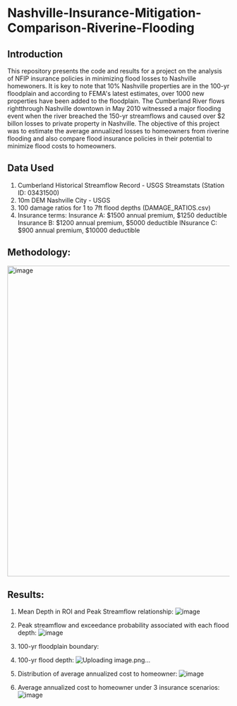# Nashville-Insurance-Mitigation-Comparison-Riverine-Flooding

## Introduction
This repository presents the code and results for a project on the analysis of NFIP insurance policies in minimizing flood losses to Nashville homewoners. It is key to note that 10% Nashville properties are in the 100-yr floodplain and according to FEMA's latest estimates, over 1000 new properties have been added to the floodplain. The Cumberland River flows rightthrough Nashville downtown in May 2010 witnessed a major flooding event when the river breached the 150-yr streamflows and caused over $2 billon losses to private property in Nashville. The objective of this project was to estimate the average annualized losses to homeowners from riverine flooding and also compare flood insurance policies in their potential to minimize flood costs to homeowners.

## Data Used
1. Cumberland Historical Streamflow Record - USGS Streamstats (Station ID: 03431500)
2. 10m DEM Nashville City - USGS
3. 100 damage ratios for 1 to 7ft flood depths (DAMAGE_RATIOS.csv)
4. Insurance terms:
   Insurance A: $1500 annual premium, $1250 deductible
   Insurance B: $1200 annual premium, $5000 deductible
   INsurance C: $900 annual premium, $10000 deductible
   
##  Methodology: 
<img width="704" alt="image" src="https://user-images.githubusercontent.com/83591548/227374113-f89bab42-1e32-45fd-823d-a48486e8d3c2.png">

## Results: 
1. Mean Depth in ROI and Peak Streamflow relationship:
![image](https://github.com/raghavsharma99/Nashville-Insurance-Mitigation-Comparison-Riverine-Flooding/assets/83591548/cdcd211e-002b-42b1-8eae-d15632560214)

2. Peak streamflow and exceedance probability associated with each flood depth:
![image](https://github.com/raghavsharma99/Nashville-Insurance-Mitigation-Comparison-Riverine-Flooding/assets/83591548/e650eef4-8b27-4078-9bcc-359d42553297)

3. 100-yr floodplain boundary:

4. 100-yr flood depth:
![Uploading image.png…]()


2. Distribution of average annualized cost to homeowner:
![image](https://github.com/raghavsharma99/Nashville-Insurance-Mitigation-Comparison-Riverine-Flooding/assets/83591548/b6d10938-c37c-489a-9b37-a74337fc0387)

3. Average annualized cost to homeowner under 3 insurance scenarios:
![image](https://github.com/raghavsharma99/Nashville-Insurance-Mitigation-Comparison-Riverine-Flooding/assets/83591548/a07e7c61-e3d7-49b8-8db7-505626e514ed)

 
